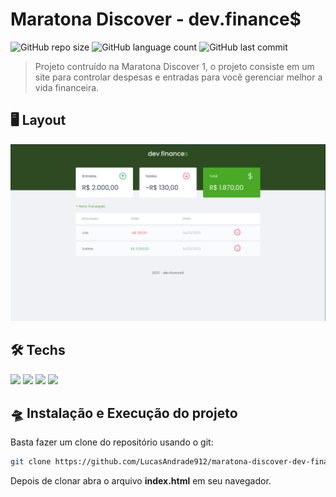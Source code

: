 # Maratona Discover - dev.finance$

![GitHub repo size](https://img.shields.io/github/repo-size/LucasAndrade912/maratona-discover-dev-finances?style=for-the-badge)
![GitHub language count](https://img.shields.io/github/languages/count/LucasAndrade912/maratona-discover-dev-finances?style=for-the-badge)
![GitHub last commit](https://img.shields.io/github/last-commit/LucasAndrade912/maratona-discover-dev-finances?style=for-the-badge)

> Projeto contruído na Maratona Discover 1, o projeto consiste em um site para controlar despesas e entradas para você gerenciar melhor a vida financeira.

## 🖥️ Layout

<img src="layouts/layout.png" alt="Layout">

## 🛠️ Techs

<div>
  <img src="https://img.shields.io/badge/HTML5-E34F26?style=for-the-badge&logo=html5&logoColor=white" />
  <img src="https://img.shields.io/badge/CSS3-1572B6?style=for-the-badge&logo=css3&logoColor=white" />
  <img src="https://img.shields.io/badge/JavaScript-F7DF1E?style=for-the-badge&logo=javascript&logoColor=black" />
  <img src="https://img.shields.io/badge/Netlify-00C7B7?style=for-the-badge&logo=netlify&logoColor=white" />
</div>

## 🛸 Instalação e Execução do projeto

Basta fazer um clone do repositório usando o git:

```bash
git clone https://github.com/LucasAndrade912/maratona-discover-dev-finances.git
```

Depois de clonar abra o arquivo __index.html__ em seu navegador.
